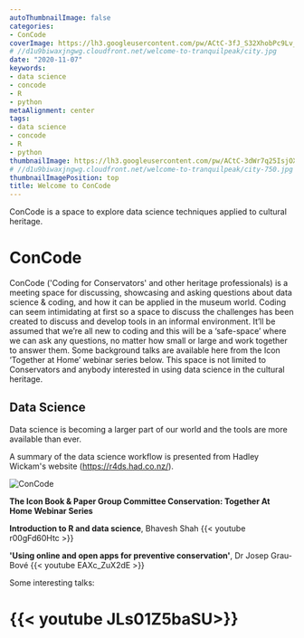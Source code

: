 ```yaml
---
autoThumbnailImage: false
categories:
- ConCode
coverImage: https://lh3.googleusercontent.com/pw/ACtC-3fJ_S32XhobPc9Lv_tVnA3OaPhgVRkDmaNV-QcBQIhPSbxt09p6NRZ1iQCBXQGjbt2_WggN0Eljdw1fZgTWZVp8fsfVNCFlNQbZM5cv-F6GmXfpK_VmKouGxiZKj0-jXunbHLJYoK4nMCVzctTmy2TRPg=w1647-h915-no?authuser=0
# //d1u9biwaxjngwg.cloudfront.net/welcome-to-tranquilpeak/city.jpg
date: "2020-11-07"
keywords:
- data science
- concode
- R
- python
metaAlignment: center
tags:
- data science
- concode
- R
- python
thumbnailImage: https://lh3.googleusercontent.com/pw/ACtC-3dWr7q25IsjOXk3diSZjIgujWvrr-23Xl_TgW2-TY0l_YhrX_JTT0eho8z-ky8p2PAqSnCBW9FLLQeqfDx1c_z9-m9GPsmAsGAaX7-iLwGzcVzToufBJQLY54XMT-4d0Ycs3m7zS4ouD_BxdF4DV6ktDg=w707-h398-no?authuser=0
# //d1u9biwaxjngwg.cloudfront.net/welcome-to-tranquilpeak/city-750.jpg
thumbnailImagePosition: top
title: Welcome to ConCode
---
```

ConCode is a space to explore data science techniques applied to cultural heritage. 
<!--more-->

<!-- toc -->

# ConCode

ConCode ('Coding for Conservators' and other heritage professionals) is a meeting space for discussing, showcasing and asking questions about data science & coding, and how it can be applied in the museum world. Coding can seem intimidating at first so a space to discuss the challenges has been created to discuss and develop tools in an informal environment. It’ll be assumed that we’re all new to coding and this will be a ‘safe-space’ where we can ask any questions, no matter how small or large and work together to answer them. Some background talks are available here from the Icon ‘Together at Home’ webinar series below. This space is not limited to Conservators and anybody interested in using data science in the cultural heritage.  

## Data Science 

Data science is becoming a larger part of our world and the tools are more available than ever. 

A summary of the data science workflow is presented from Hadley Wickam's website (https://r4ds.had.co.nz/). 

![ConCode](https://d33wubrfki0l68.cloudfront.net/795c039ba2520455d833b4034befc8cf360a70ba/558a5/diagrams/data-science-explore.png)


**The Icon Book & Paper Group Committee Conservation: Together At Home Webinar Series**

**Introduction to R and data science**, Bhavesh Shah 
{{< youtube r00gFd60Htc >}}



**'Using online and open apps for preventive conservation'**, Dr Josep Grau-Bové
{{< youtube EAXc_ZuX2dE >}} 


Some interesting talks: 

# {{< youtube JLs01Z5baSU>}}